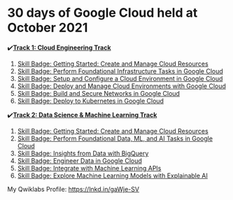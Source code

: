 <h1>30 days of Google Cloud held at October 2021</h1>


<p>
  ✔️<b><u>Track 1: Cloud Engineering Track</u></b>
 
  1. <a href="https://www.cloudskillsboost.google/quests/120">Skill Badge: Getting Started: Create and Manage Cloud Resources</a>
  2. <a href="https://www.cloudskillsboost.google/quests/118">Skill Badge: Perform Foundational Infrastructure Tasks in Google Cloud</a>
  3. <a href="https://www.cloudskillsboost.google/quests/119">Skill Badge: Setup and Configure a Cloud Environment in Google Cloud</a>
  4. <a href="https://www.cloudskillsboost.google/quests/121">Skill Badge: Deploy and Manage Cloud Environments with Google Cloud</a>
  5. <a href="https://www.cloudskillsboost.google/quests/128">Skill Badge: Build and Secure Networks in Google Cloud</a>
  6. <a href="https://www.cloudskillsboost.google/quests/116">Skill Badge: Deploy to Kubernetes in Google Cloud</a>
  
  ✔️<b><u>Track 2: Data Science & Machine Learning Track</u></b>
  1. <a href="https://www.cloudskillsboost.google/quests/120">Skill Badge: Getting Started: Create and Manage Cloud Resources</a>
  2. <a href="https://www.cloudskillsboost.google/quests/117">Skill Badge: Perform Foundational Data, ML, and AI Tasks in Google Cloud</a>
  3. <a href="https://www.cloudskillsboost.google/quests/123">Skill Badge: Insights from Data with BigQuery</a>
  4. <a href="https://www.cloudskillsboost.google/quests/132">Skill Badge: Engineer Data in Google Cloud</a>
  5. <a href="https://www.cloudskillsboost.google/quests/136">Skill Badge: Integrate with Machine Learning APIs</a>
  6. <a href="https://www.cloudskillsboost.google/quests/136">Skill Badge: Explore Machine Learning Models with Explainable AI</a>


My Qwiklabs Profile: https://lnkd.in/gaWje-SV
</p>  
